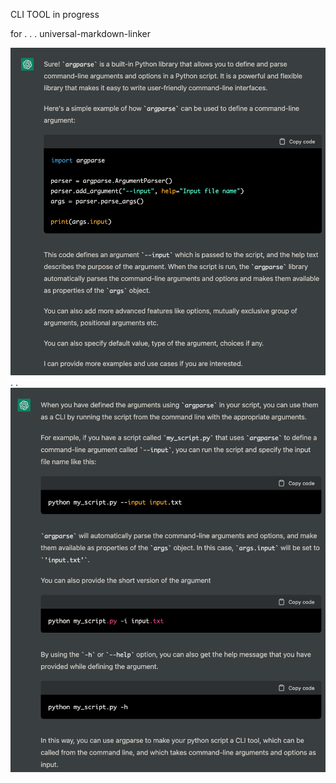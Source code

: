CLI TOOL in progress

for
.
.
.
universal-markdown-linker




![](z/aharo24%202023-01-16%20at%209.16.38%20PM.png)
.
.
![](z/aharo24%202023-01-16%20at%209.15.52%20PM.png)



